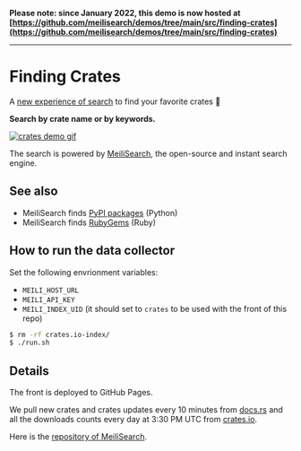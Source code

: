 **Please note: since January 2022, this demo is now hosted at [https://github.com/meilisearch/demos/tree/main/src/finding-crates](https://github.com/meilisearch/demos/tree/main/src/finding-crates)**

---


# Finding Crates

A [new experience of search](https://crates.meilisearch.com) to find your favorite crates 🎉

**Search by crate name or by keywords.**

[![crates demo gif](assets/crates-io-demo.gif)](https://crates.meilisearch.com)

The search is powered by [MeiliSearch](https://github.com/meilisearch/MeiliSearch), the open-source and instant search engine.

## See also

- MeiliSearch finds [PyPI packages](https://pypi.meilisearch.com/) (Python)
- MeiliSearch finds [RubyGems](https://rubygems.meilisearch.com/) (Ruby)

## How to run the data collector

Set the following envrionment variables:
- `MEILI_HOST_URL`
- `MEILI_API_KEY`
- `MEILI_INDEX_UID` (it should set to `crates` to be used with the front of this repo)

```bash
$ rm -rf crates.io-index/
$ ./run.sh
```

## Details

The front is deployed to GitHub Pages.

We pull new crates and crates updates every 10 minutes from [docs.rs](https://docs.rs/releases) and all the downloads counts every day at 3:30 PM UTC from [crates.io](https://crates.io/data-access).

Here is the [repository of MeiliSearch](https://github.com/meilisearch/MeiliSearch).
